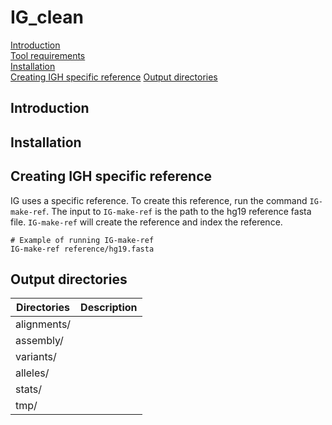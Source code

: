 # IG_clean

[Introduction](#introduction)  
[Tool requirements](#tool-requirements)  
[Installation](#installation)  
[Creating IGH specific reference](#creating-igh-specific-reference)
[Output directories](#output-directories)

## Introduction
## Installation
## Creating IGH specific reference
IG uses a specific reference. To create this reference, run the command `IG-make-ref`. The input to `IG-make-ref` is the path to the hg19 reference fasta file. `IG-make-ref` will create the reference and index the reference.
```
# Example of running IG-make-ref
IG-make-ref reference/hg19.fasta
```
## Output directories
| Directories  | Description   |
|--------------|---------------|
| alignments/  |               |
| assembly/    |               |
| variants/    |               |
| alleles/     |               |
| stats/       |               |
| tmp/         |               |
